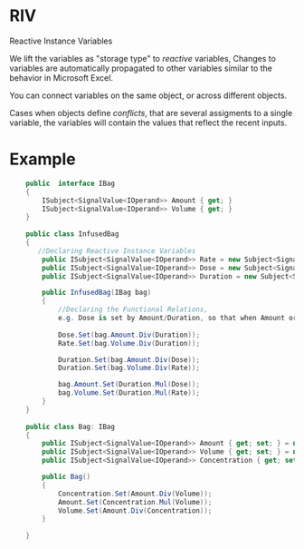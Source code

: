 # RIV
Reactive Instance Variables

We lift the variables as "storage type" to *reactive* variables, 
Changes to variables are automatically propagated to other variables similar to the behavior in Microsoft Excel.

You can connect variables on the same object, or across different objects.

Cases when objects define *conflicts*, that are several assigments to a single variable, 
the variables will contain the values that reflect the recent inputs.


# Example

```C#
    public  interface IBag
    {
        ISubject<SignalValue<IOperand>> Amount { get; }
        ISubject<SignalValue<IOperand>> Volume { get; }
    }
    
    public class InfusedBag
    {
       //Declaring Reactive Instance Variables
        public ISubject<SignalValue<IOperand>> Rate = new Subject<SignalValue<IOperand>>();
        public ISubject<SignalValue<IOperand>> Dose = new Subject<SignalValue<IOperand>>();
        public ISubject<SignalValue<IOperand>> Duration = new Subject<SignalValue<IOperand>>();

        public InfusedBag(IBag bag)
        {
            //Declaring the Functional Relations, 
            e.g. Dose is set by Amount/Duration, so that when Amount or Duration Dose will be updated
                        
            Dose.Set(bag.Amount.Div(Duration)); 
            Rate.Set(bag.Volume.Div(Duration));

            Duration.Set(bag.Amount.Div(Dose));
            Duration.Set(bag.Volume.Div(Rate));

            bag.Amount.Set(Duration.Mul(Dose));
            bag.Volume.Set(Duration.Mul(Rate));
        }
    }
    
    public class Bag: IBag
    {
        public ISubject<SignalValue<IOperand>> Amount { get; set; } = new Subject<SignalValue<IOperand>>();
        public ISubject<SignalValue<IOperand>> Volume { get; set; } = new Subject<SignalValue<IOperand>>();
        public ISubject<SignalValue<IOperand>> Concentration { get; set; } = new Subject<SignalValue<IOperand>>();

        public Bag()
        {
            Concentration.Set(Amount.Div(Volume));
            Amount.Set(Concentration.Mul(Volume));
            Volume.Set(Amount.Div(Concentration));
        }
      
    }


```











